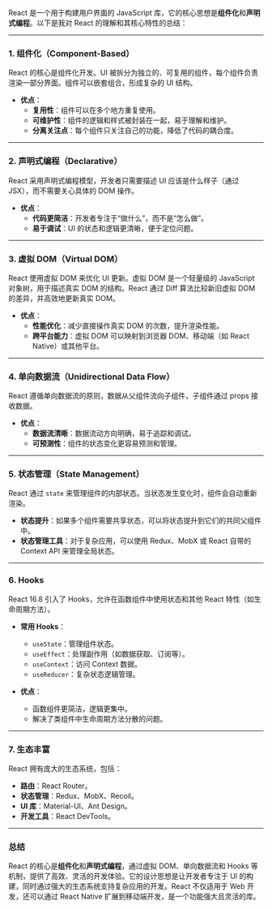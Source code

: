 React 是一个用于构建用户界面的 JavaScript 库，它的核心思想是**组件化**和**声明式编程**。以下是我对 React 的理解和其核心特性的总结：

---

### **1. 组件化（Component-Based）**
React 的核心是组件化开发。UI 被拆分为独立的、可复用的组件，每个组件负责渲染一部分界面。组件可以嵌套组合，形成复杂的 UI 结构。

- **优点**：
  - **复用性**：组件可以在多个地方重复使用。
  - **可维护性**：组件的逻辑和样式被封装在一起，易于理解和维护。
  - **分离关注点**：每个组件只关注自己的功能，降低了代码的耦合度。

---

### **2. 声明式编程（Declarative）**
React 采用声明式编程模型，开发者只需要描述 UI 应该是什么样子（通过 JSX），而不需要关心具体的 DOM 操作。

- **优点**：
  - **代码更简洁**：开发者专注于“做什么”，而不是“怎么做”。
  - **易于调试**：UI 的状态和逻辑更清晰，便于定位问题。

---

### **3. 虚拟 DOM（Virtual DOM）**
React 使用虚拟 DOM 来优化 UI 更新。虚拟 DOM 是一个轻量级的 JavaScript 对象树，用于描述真实 DOM 的结构。React 通过 Diff 算法比较新旧虚拟 DOM 的差异，并高效地更新真实 DOM。

- **优点**：
  - **性能优化**：减少直接操作真实 DOM 的次数，提升渲染性能。
  - **跨平台能力**：虚拟 DOM 可以映射到浏览器 DOM、移动端（如 React Native）或其他平台。

---

### **4. 单向数据流（Unidirectional Data Flow）**
React 遵循单向数据流的原则，数据从父组件流向子组件，子组件通过 props 接收数据。

- **优点**：
  - **数据流清晰**：数据流动方向明确，易于追踪和调试。
  - **可预测性**：组件的状态变化更容易预测和管理。

---

### **5. 状态管理（State Management）**
React 通过 `state` 来管理组件的内部状态。当状态发生变化时，组件会自动重新渲染。

- **状态提升**：如果多个组件需要共享状态，可以将状态提升到它们的共同父组件中。
- **状态管理工具**：对于复杂应用，可以使用 Redux、MobX 或 React 自带的 Context API 来管理全局状态。

---

### **6. Hooks**
React 16.8 引入了 Hooks，允许在函数组件中使用状态和其他 React 特性（如生命周期方法）。

- **常用 Hooks**：
  - `useState`：管理组件状态。
  - `useEffect`：处理副作用（如数据获取、订阅等）。
  - `useContext`：访问 Context 数据。
  - `useReducer`：复杂状态逻辑管理。

- **优点**：
  - 函数组件更简洁，逻辑更集中。
  - 解决了类组件中生命周期方法分散的问题。

---

### **7. 生态丰富**
React 拥有庞大的生态系统，包括：
- **路由**：React Router。
- **状态管理**：Redux、MobX、Recoil。
- **UI 库**：Material-UI、Ant Design。
- **开发工具**：React DevTools。

---

### **总结**
React 的核心是**组件化**和**声明式编程**，通过虚拟 DOM、单向数据流和 Hooks 等机制，提供了高效、灵活的开发体验。它的设计思想是让开发者专注于 UI 的构建，同时通过强大的生态系统支持复杂应用的开发。React 不仅适用于 Web 开发，还可以通过 React Native 扩展到移动端开发，是一个功能强大且灵活的库。